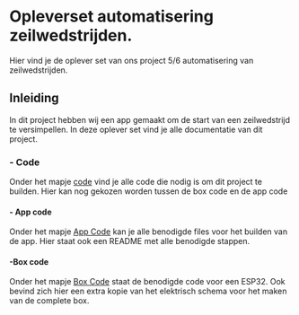 # Opleverset automatisering zeilwedstrijden.

Hier vind je de oplever set van ons project 5/6 automatisering van zeilwedstrijden.

## Inleiding
In dit project hebben wij een app gemaakt om de start van een zeilwedstrijd te versimpellen. In deze oplever set vind je alle documentatie van dit project.

### - **Code**
Onder het mapje [code](https://github.com/ammielb/AutoDick3/tree/master/Project56OpleverSet/Code) vind je alle code die nodig is om dit project te builden.
Hier kan nog gekozen worden tussen de box code en de app code

#### - **App code**
Onder het mapje [App Code](https://github.com/ammielb/AutoDick3/tree/master/Project56OpleverSet/Code/App%20Code) kan je alle benodigde files voor het builden van de app. Hier staat ook een README met alle benodigde stappen.

#### -**Box code**
Onder het mapje [Box Code](https://github.com/ammielb/AutoDick3/tree/master/Project56OpleverSet/Code/Box%20Code) staat de benodigde code voor een ESP32. Ook bevind zich hier een extra kopie van het elektrisch schema voor het maken van de complete box.
